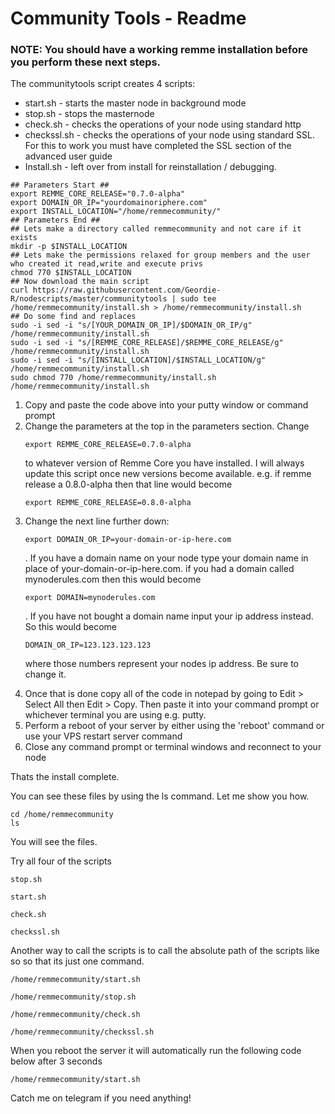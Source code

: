 <h1>Community Tools - Readme </h1>

<h3>NOTE: You should have a working remme installation before you perform these next steps.</h3>

<p>The communitytools script creates 4 scripts:</p>
<ul>
<li>start.sh - starts the master node in background mode</li>
<li>stop.sh - stops the masternode</li>
<li>check.sh - checks the operations of your node using standard http</li>
<li>checkssl.sh - checks the operations of your node using standard SSL.  For this to work you must have completed the SSL section of the advanced user guide</li>
 <li>Install.sh - left over from install for reinstallation / debugging.</li>
</ul>
<p>
 
 ``` 
## Parameters Start ##
export REMME_CORE_RELEASE="0.7.0-alpha"
export DOMAIN_OR_IP="yourdomainoriphere.com"
export INSTALL_LOCATION="/home/remmecommunity/"
## Parameters End ##
## Lets make a directory called remmecommunity and not care if it exists
mkdir -p $INSTALL_LOCATION		
## Lets make the permissions relaxed for group members and the user who created it read,write and execute privs
chmod 770 $INSTALL_LOCATION
## Now download the main script
curl https://raw.githubusercontent.com/Geordie-R/nodescripts/master/communitytools | sudo tee /home/remmecommunity/install.sh > /home/remmecommunity/install.sh
## Do some find and replaces
sudo -i sed -i "s/[YOUR_DOMAIN_OR_IP]/$DOMAIN_OR_IP/g" /home/remmecommunity/install.sh
sudo -i sed -i "s/[REMME_CORE_RELEASE]/$REMME_CORE_RELEASE/g" /home/remmecommunity/install.sh
sudo -i sed -i "s/[INSTALL_LOCATION]/$INSTALL_LOCATION/g" /home/remmecommunity/install.sh
sudo chmod 770 /home/remmecommunity/install.sh
/home/remmecommunity/install.sh
 
 ```
  
  
<ol><li>Copy and paste the code above into your putty window or command prompt</li>
  <li>Change the parameters at the top in the parameters section.  Change
   
   ```
   export REMME_CORE_RELEASE=0.7.0-alpha
   
   ``` 
   
   to whatever version of Remme Core you have installed.  I will always update this script once new versions become available. e.g. if remme release a 0.8.0-alpha then that line would become 
   ```
   export REMME_CORE_RELEASE=0.8.0-alpha
   ```
   
   </li>
  <li>Change the next line further down:
  
  ```
  export DOMAIN_OR_IP=your-domain-or-ip-here.com
  ```
  
  .  If you have a domain name on your node type your domain name in place of your-domain-or-ip-here.com. if you had a domain called mynoderules.com then this would become 
  ```
  export DOMAIN=mynoderules.com
  ``` 
  . If you have not bought a domain name input your ip address instead. So this would become 
  ```
  DOMAIN_OR_IP=123.123.123.123
  ``` 
  where those numbers represent your nodes ip address. Be sure to change it.</li>
<li>Once that is done copy all of the code in notepad by going to Edit > Select All then Edit > Copy.  Then paste it into your command prompt or whichever terminal you are using e.g. putty.</li>
  
  <li>Perform a reboot of your server by either using the 'reboot' command or use your VPS restart server command</li>
<li>Close any command prompt or terminal windows and reconnect to your node</li>
</ol>
  </p>
  
  <p> Thats the install complete.</p>
  
  
<p>You can see these files by using the ls command.  Let me show you how.</p>
<p>
  
```
cd /home/remmecommunity 
ls
```
  </p>
You will see the files.
<br />
<p>Try all four of the scripts
  
  ```
  stop.sh
  ```
  
  ```
  start.sh
  ```
  
  ```
  check.sh
  ```
  
  ```
  checkssl.sh
  ```
<p>
Another way to call the scripts is to call the absolute path of the scripts like so so that its just one command.</p>

```
/home/remmecommunity/start.sh
```

```
/home/remmecommunity/stop.sh
```

```
/home/remmecommunity/check.sh
```

```
/home/remmecommunity/checkssl.sh
```


<p>When you reboot the server it will automatically run the following code below after 3 seconds</p>
  
  ```
  /home/remmecommunity/start.sh
  ```
<p style='weight:bold;'>Catch me on telegram if you need anything!</p>
